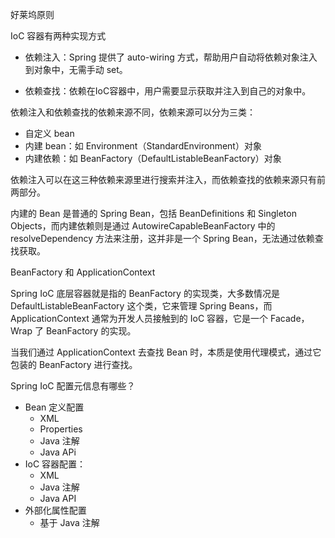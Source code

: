 好莱坞原则



IoC 容器有两种实现方式

- 依赖注入：Spring 提供了 auto-wiring 方式，帮助用户自动将依赖对象注入到对象中，无需手动 set。

- 依赖查找：依赖在IoC容器中，用户需要显示获取并注入到自己的对象中。

依赖注入和依赖查找的依赖来源不同，依赖来源可以分为三类：

- 自定义 bean
- 内建 bean：如 Environment（StandardEnvironment）对象
- 内建依赖：如 BeanFactory（DefaultListableBeanFactory）对象

依赖注入可以在这三种依赖来源里进行搜索并注入，而依赖查找的依赖来源只有前两部分。

内建的 Bean 是普通的 Spring Bean，包括 BeanDefinitions 和 Singleton Objects，而内建依赖则是通过 AutowireCapableBeanFactory 中的 resolveDependency 方法来注册，这并非是一个 Spring Bean，无法通过依赖查找获取。



BeanFactory 和 ApplicationContext

Spring IoC 底层容器就是指的 BeanFactory 的实现类，大多数情况是 DefaultListableBeanFactory 这个类，它来管理 Spring Beans，而 ApplicationContext 通常为开发人员接触到的 IoC 容器，它是一个 Facade，Wrap 了 BeanFactory 的实现。

当我们通过 ApplicationContext 去查找 Bean 时，本质是使用代理模式，通过它包装的 BeanFactory 进行查找。



Spring IoC 配置元信息有哪些？

- Bean 定义配置
  - XML
  - Properties
  - Java 注解
  - Java APi
- IoC 容器配置：
  - XML
  - Java 注解 
  - Java API
- 外部化属性配置
  - 基于 Java 注解